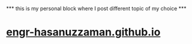 *** this is my personal block where I post different topic of my choice ***
# [engr-hasanuzzaman.github.io](http://engr-hasanuzzaman.github.io)

